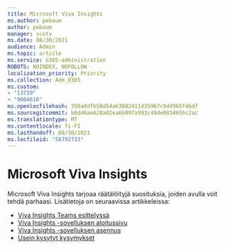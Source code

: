 ```yaml
---
title: Microsoft Viva Insights
ms.author: pebaum
author: pebaum
manager: scotv
ms.date: 08/30/2021
audience: Admin
ms.topic: article
ms.service: o365-administration
ROBOTS: NOINDEX, NOFOLLOW
localization_priority: Priority
ms.collection: Adm_O365
ms.custom:
- "13759"
- "9004616"
ms.openlocfilehash: 350a8dfb58d54a63082411d35967c9d4965f4bdf
ms.sourcegitcommit: b6dd6ae628a02ea6b997a993c49de083465bc2ac
ms.translationtype: MT
ms.contentlocale: fi-FI
ms.lasthandoff: 08/30/2021
ms.locfileid: "58792733"
---
```

# <a name="microsoft-viva-insights"></a>Microsoft Viva Insights

Microsoft Viva Insights tarjoaa räätälöityjä suosituksia, joiden avulla voit tehdä parhaasi. Lisätietoja on seuraavissa artikkeleissa:

- [Viva Insights Teams esittelyssä](https://docs.microsoft.com/insights/viva-teams-app)
- [Viva Insights -sovelluksen aloitussivu](https://docs.microsoft.com/insights/viva-insights-home)
- [Viva Insights -sovelluksen asennus](https://docs.microsoft.com/insights/viva-teams-app-install)
- [Usein kysytyt kysymykset](https://docs.microsoft.com/insights/viva-teams-app-faq)

